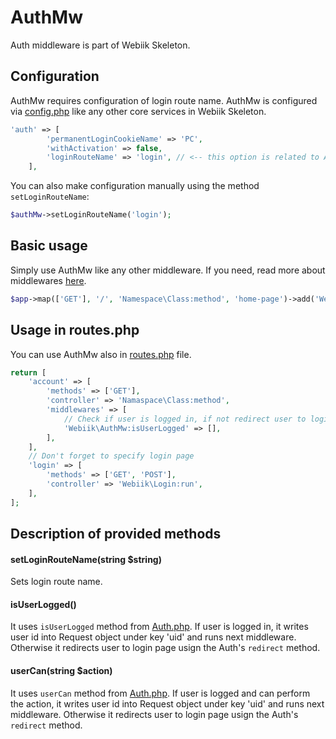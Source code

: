 # AuthMw
Auth middleware is part of Webiik Skeleton.

## Configuration
AuthMw requires configuration of login route name. AuthMw is configured via [config.php]() like any other core services in Webiik Skeleton. 
```php
'auth' => [
        'permanentLoginCookieName' => 'PC',
        'withActivation' => false,
        'loginRouteName' => 'login', // <-- this option is related to AuthMw 
    ],
```

You can also make configuration manually using the method `setLoginRouteName`:
```php
$authMw->setLoginRouteName('login');
```

## Basic usage
Simply use AuthMw like any other middleware. If you need, read more about middlewares [here](core.md).
```php
$app->map(['GET'], '/', 'Namespace\Class:method', 'home-page')->add('Webiik\Auth:userCan', ['access-admin']);
```

## Usage in routes.php
You can use AuthMw also in [routes.php]() file.
```php
return [
    'account' => [
        'methods' => ['GET'],
        'controller' => 'Namaspace\Class:method',
        'middlewares' => [
            // Check if user is logged in, if not redirect user to login page
            'Webiik\AuthMw:isUserLogged' => [],
        ],
    ],
    // Don't forget to specify login page
    'login' => [
        'methods' => ['GET', 'POST'],
        'controller' => 'Webiik\Login:run',
    ],   
];
```
    
## Description of provided methods

#### setLoginRouteName(string $string)
Sets login route name.
#### isUserLogged()
It uses `isUserLogged` method from [Auth.php](auth.php). If user is logged in, it writes user id into Request object under key 'uid' and runs next middleware. Otherwise it redirects user to login page usign the Auth's `redirect` method.
#### userCan(string $action)
It uses `userCan` method from [Auth.php](auth.php). If user is logged and can perform the action, it writes user id into Request object under key 'uid' and runs next middleware. Otherwise it redirects user to login page usign the Auth's `redirect` method. 